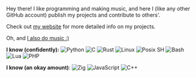 <!--
  By the way: most of this was stolen from
  [Magoninho's](https://github.com/Magoninho) and
  [adamalston's](https://github.com/adamalston) READMEs :P
-->

Hey there! I like programming and making music, and here I (like any
other GitHub account) publish my projects and contribute to others'.

Check out [my website](https://yohannd1.github.io/) for more
detailed info on my projects.

Oh, and [I also do music :)](https://www.youtube.com/@SwapXFO)

**I know (confidently):**
![Python](https://img.shields.io/badge/-Python-000?&logo=python)
![C](https://img.shields.io/badge/-C-black?&logo=C)
![Rust](https://img.shields.io/badge/-Rust-black?&logo=rust)
![Linux](https://img.shields.io/badge/-Linux-black?&logo=linux)
![Posix SH](https://img.shields.io/badge/-Posix_SH-black?&logo=GNU%20Bash)
![Bash](https://img.shields.io/badge/-Bash-black?&logo=GNU%20Bash)
![Lua](https://img.shields.io/badge/-Lua-black?logo=Lua)
![PHP](https://img.shields.io/badge/-PHP-black?logo=PHP)

**I know (an okay amount)**:
![Zig](https://img.shields.io/badge/-Zig-black)
![JavaScript](https://img.shields.io/badge/-JavaScript-black?logo=JavaScript)
![C++](https://img.shields.io/badge/-C++-black?logo=c%2b%2b&logoColor=00599C)
